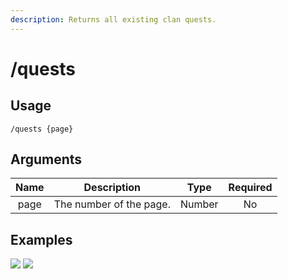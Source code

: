 ```yaml
---
description: Returns all existing clan quests.
---
```


# /quests

## Usage

```
/quests {page}
```

## Arguments

| Name | Description             | Type   | Required |
| :--: | :---------------------: | :----: | :------: |
| page | The number of the page. | Number | No       |

## Examples

![](https://github.com/xNickyDev/Forkman/assets/111157596/fcad52e8-bc44-4ac6-baa9-909c45f0ba92)
![](https://github.com/xNickyDev/Forkman/assets/111157596/7b7d28f9-7d20-4321-bbf0-3fc61fe09e05)